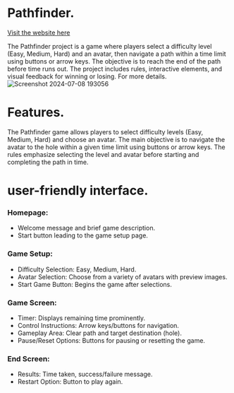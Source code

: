 # Pathfinder.

[Visit the website here](https://isalubs.github.io/Pathfinder/)

The Pathfinder project is a game where players select a difficulty level (Easy, Medium, Hard) and an avatar, then navigate a path within a time limit using buttons or arrow keys. The objective is to reach the end of the path before time runs out. The project includes rules, interactive elements, and visual feedback for winning or losing. For more details.
![Screenshot 2024-07-08 193056](https://github.com/IsaLubs/Pathfinder/assets/147058041/9e2163ba-9a5a-4943-a7d5-a84b7f9d2272)


# Features.

The Pathfinder game allows players to select difficulty levels (Easy, Medium, Hard) and choose an avatar. The main objective is to navigate the avatar to the hole within a given time limit using buttons or arrow keys. The rules emphasize selecting the level and avatar before starting and completing the path in time.

#  user-friendly interface.

### Homepage:

- Welcome message and brief game description.
- Start button leading to the game setup page.

### Game Setup:

- Difficulty Selection: Easy, Medium, Hard.
- Avatar Selection: Choose from a variety of avatars with preview images.
- Start Game Button: Begins the game after selections.

### Game Screen:

- Timer: Displays remaining time prominently.
- Control Instructions: Arrow keys/buttons for navigation.
- Gameplay Area: Clear path and target destination (hole).
- Pause/Reset Options: Buttons for pausing or resetting the game.

### End Screen:

- Results: Time taken, success/failure message.
- Restart Option: Button to play again.
